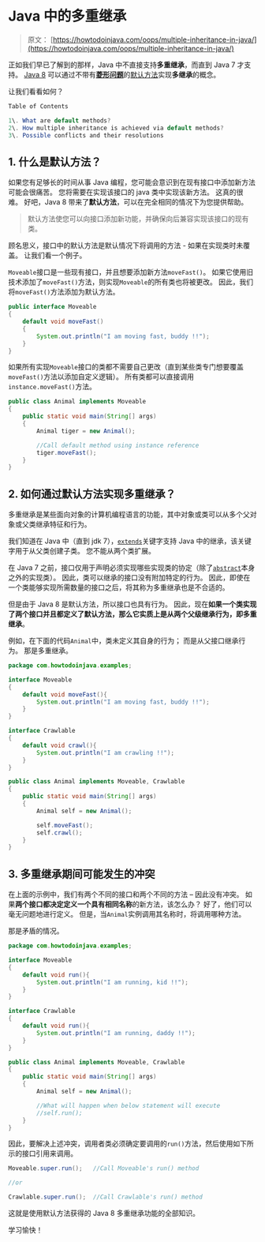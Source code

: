 # Java 中的多重继承

> 原文： [https://howtodoinjava.com/oops/multiple-inheritance-in-java/](https://howtodoinjava.com/oops/multiple-inheritance-in-java/)

正如我们早已了解到的那样，Java 中不直接支持**多重继承**，而直到 Java 7 才支持。 [Java 8](https://howtodoinjava.com/java-8-tutorial/) 可以通过不带有[**菱形问题**](https://howtodoinjava.com/oops/java-inheritance/)的[默认方法](https://howtodoinjava.com/java8/default-methods-in-java-8/)实现**多继承**的概念。

让我们看看如何？

```java
Table of Contents

1\. What are default methods?
2\. How multiple inheritance is achieved via default methods?
3\. Possible conflicts and their resolutions
```

## 1\. 什么是默认方法？

如果您有足够长的时间从事 Java 编程，您可能会意识到在现有接口中添加新方法可能会很痛苦。 您将需要在实现该接口的 java 类中实现该新方法。 这真的很难。 好吧，Java 8 带来了**默认方法**，可以在完全相同的情况下为您提供帮助。

> 默认方法使您可以向接口添加新功能，并确保向后兼容实现该接口的现有类。

顾名思义，接口中的默认方法是默认情况下将调用的方法 - 如果在实现类时未覆盖。 让我们看一个例子。

`Moveable`接口是一些现有接口，并且想要添加新方法`moveFast()`。 如果它使用旧技术添加了`moveFast()`方法，则实现`Moveable`的所有类也将被更改。 因此，我们将`moveFast()`方法添加为默认方法。

```java
public interface Moveable 
{
    default void moveFast()
    {
        System.out.println("I am moving fast, buddy !!");
    }
}

```

如果所有实现`Moveable`接口的类都不需要自己更改（直到某些类专门想要覆盖`moveFast()`方法以添加自定义逻辑）。 所有类都可以直接调用`instance.moveFast()`方法。

```java
public class Animal implements Moveable
{
    public static void main(String[] args)
    {
        Animal tiger = new Animal();

        //Call default method using instance reference
        tiger.moveFast();
    }
}

```

## 2\. 如何通过默认方法实现多重继承？

多重继承是某些面向对象的计算机编程语言的功能，其中对象或类可以从多个父对象或父类继承特征和行为。

我们知道在 Java 中（直到 jdk 7），[`extends`](https://howtodoinjava.com/oops/extends-vs-implements/)关键字支持 Java 中的继承，该关键字用于从父类创建子类。 您不能从两个类扩展。

在 Java 7 之前，接口仅用于声明必须实现哪些实现类的协定（除了[`abstract`](https://howtodoinjava.com/java/basics/abstract-keyword/)本身之外的实现类）。 因此，类可以继承的接口没有附加特定的行为。 因此，即使在一个类能够实现所需数量的接口之后，将其称为多重继承也是不合适的。

但是由于 Java 8 是默认方法，所以接口也具有行为。 因此，现在**如果一个类实现了两个接口并且都定义了默认方法，那么它实质上是从两个父级继承行为，即多重继承**。

例如，在下面的代码`Animal`中，类未定义其自身的行为； 而是从父接口继承行为。 那是多重继承。

```java
package com.howtodoinjava.examples;

interface Moveable
{
    default void moveFast(){
        System.out.println("I am moving fast, buddy !!");
    }
}

interface Crawlable
{
    default void crawl(){
        System.out.println("I am crawling !!");
    }
}

public class Animal implements Moveable, Crawlable 
{
    public static void main(String[] args) 
    {
        Animal self = new Animal();

        self.moveFast();
        self.crawl();
    }
}

```

## 3\. 多重继承期间可能发生的冲突

在上面的示例中，我们有两个不同的接口和两个不同的方法 – 因此没有冲突。 如果**两个接口都决定定义一个具有相同名称**的新方法，该怎么办？ 好了，他们可以毫无问题地进行定义。 但是，当`Animal`实例调用其名称时，将调用哪种方法。

那是矛盾的情况。

```java
package com.howtodoinjava.examples;

interface Moveable
{
    default void run(){
        System.out.println("I am running, kid !!");
    }
}

interface Crawlable
{
    default void run(){
        System.out.println("I am running, daddy !!");
    }
}

public class Animal implements Moveable, Crawlable 
{
    public static void main(String[] args) 
    {
        Animal self = new Animal();

        //What will happen when below statement will execute
        //self.run();
    }
}

```

因此，要解决上述冲突，调用者类必须确定要调用的`run()`方法，然后使用如下所示的接口引用来调用。

```java
Moveable.super.run();   //Call Moveable's run() method

//or 

Crawlable.super.run();  //Call Crawlable's run() method

```

这就是使用默认方法获得的 Java 8 多重继承功能的全部知识。

学习愉快！